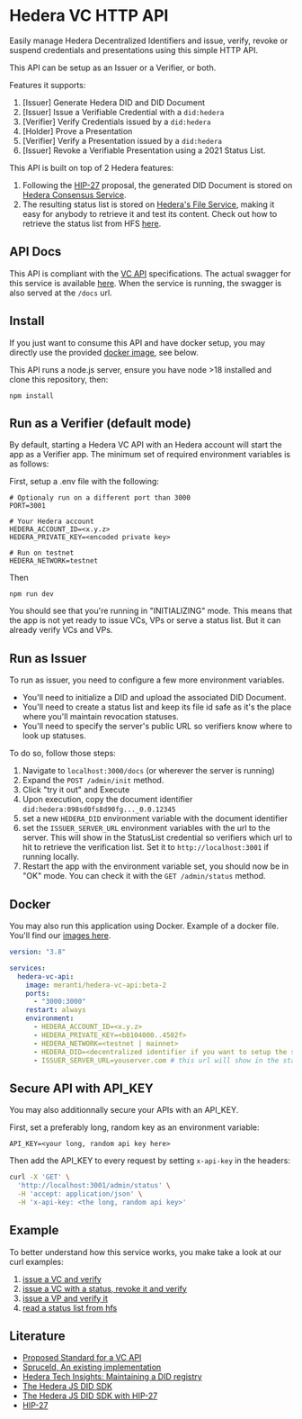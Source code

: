 # Hedera VC HTTP API

Easily manage Hedera Decentralized Identifiers and issue, verify, revoke or suspend credentials and presentations using this simple HTTP API.

This API can be setup as an Issuer or a Verifier, or both.

Features it supports:

1. [Issuer] Generate Hedera DID and DID Document
2. [Issuer] Issue a Verifiable Credential with a `did:hedera`
3. [Verifier] Verify Credentials issued by a `did:hedera`
4. [Holder] Prove a Presentation
5. [Verifier] Verify a Presentation issued by a `did:hedera`
6. [Issuer] Revoke a Verifiable Presentation using a 2021 Status List.

This API is built on top of 2 Hedera features:

1. Following the [HIP-27](https://hips.hedera.com/hip/hip-27) proposal, the generated DID Document is stored on [Hedera Consensus Service](https://hedera.com/consensus-service).
2. The resulting status list is stored on [Hedera's File Service](https://docs.hedera.com/hedera/sdks-and-apis/sdks/file-service), making it easy for anybody to retrieve it and test its content. Check out how to retrieve the status list from HFS [here](./examples/04-read-status-list-from-hfs.md).

## API Docs

This API is compliant with the [VC API](https://w3c-ccg.github.io/vc-api/#the-vc-api) specifications.
The actual swagger for this service is available [here](./build/swagger.json).
When the service is running, the swagger is also served at the `/docs` url.

## Install

If you just want to consume this API and have docker setup, you may directly use the provided [docker image](#docker), see below.

This API runs a node.js server, ensure you have node >18 installed and clone this repository, then:

```
npm install
```

## Run as a Verifier (default mode)

By default, starting a Hedera VC API with an Hedera account will start the app as a Verifier app.
The minimum set of required environment variables is as follows:

First, setup a .env file with the following:

```.env
# Optionaly run on a different port than 3000
PORT=3001

# Your Hedera account
HEDERA_ACCOUNT_ID=<x.y.z>
HEDERA_PRIVATE_KEY=<encoded private key>

# Run on testnet
HEDERA_NETWORK=testnet
```

Then

```
npm run dev
```

You should see that you're running in "INITIALIZING" mode. This means that the app is not yet ready to issue VCs, VPs or serve a status list. But it can already verify VCs and VPs.

## Run as Issuer

To run as issuer, you need to configure a few more environment variables.

- You'll need to initialize a DID and upload the associated DID Document.
- You'll need to create a status list and keep its file id safe as it's the place where you'll maintain revocation statuses.
- You'll need to specify the server's public URL so verifiers know where to look up statuses.

To do so, follow those steps:

1. Navigate to `localhost:3000/docs` (or wherever the server is running)
2. Expand the `POST /admin/init` method.
3. Click "try it out" and Execute
4. Upon execution, copy the document identifier `did:hedera:098sd0fs8d90fg..._0.0.12345`
5. set a new `HEDERA_DID` environment variable with the document identifier
7. set the `ISSUER_SERVER_URL` environment variables with the url to the server. This will show in the StatusList credential so verifiers which url to hit to retrieve the verification list. Set it to `http://localhost:3001` if running locally.
8. Restart the app with the environment variable set, you should now be in "OK" mode. You can check it with the `GET /admin/status` method.

## Docker

You may also run this application using Docker. Example of a docker file.
You'll find our [images here](https://hub.docker.com/r/meranti/hedera-vc-api/tags).

```yaml
version: "3.8"

services:
  hedera-vc-api:
    image: meranti/hedera-vc-api:beta-2
    ports:
      - "3000:3000"
    restart: always
    environment:
      - HEDERA_ACCOUNT_ID=<x.y.z>
      - HEDERA_PRIVATE_KEY=<b8104000..4502f>
      - HEDERA_NETWORK=<testnet | mainnet>
      - HEDERA_DID=<decentralized identifier if you want to setup the server as Issuer>
      - ISSUER_SERVER_URL=youserver.com # this url will show in the status list credential so verifiers know where to find the status
```

## Secure API with API_KEY

You may also additionnally secure your APIs with an API_KEY.

First, set a preferably long, random key as an environment variable:

```
API_KEY=<your long, random api key here>
```

Then add the API_KEY to every request by setting `x-api-key` in the headers:

```sh
curl -X 'GET' \
  'http://localhost:3001/admin/status' \
  -H 'accept: application/json' \
  -H 'x-api-key: <the long, random api key>'
```

## Example

To better understand how this service works, you make take a look at our curl examples:

1. [issue a VC and verify](./examples/01-issue-verify-VC.md)
2. [issue a VC with a status, revoke it and verify](./examples/02-VC-status.md)
3. [issue a VP and verify it](./examples/03-issue-verify-VP.md)
4. [read a status list from hfs](./examples/04-read-status-list-from-hfs.md)

## Literature

- [Proposed Standard for a VC API](https://w3c-ccg.github.io/vc-api/)
- [SpruceId, An existing implementation](https://www.spruceid.dev/didkit/didkit-packages/http-server)
- [Hedera Tech Insights: Maintaining a DID registry](https://hedera.com/blog/maintaining-a-decentralized-identity-registry-with-hedera)
- [The Hedera JS DID SDK](https://github.com/hashgraph/did-sdk-js)
- [The Hedera JS DID SDK with HIP-27](https://github.com/Meeco/hedera-did-sdk-js)
- [HIP-27](https://hips.hedera.com/hip/hip-27)

